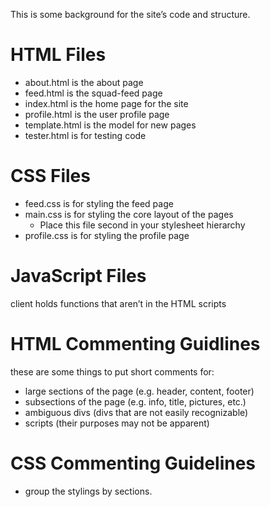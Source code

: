 This is some background for the site’s code and structure.

# HTML Files
* about.html is the about page
* feed.html is the squad-feed page
* index.html is the home page for the site
* profile.html is the user profile page
* template.html is the model for new pages
* tester.html is for testing code

# CSS Files
* feed.css is for styling the feed page
* main.css is for styling the core layout of the pages
  * Place this file second in your stylesheet hierarchy
* profile.css is for styling the profile page

# JavaScript Files
  client holds functions that aren’t in the HTML scripts

# HTML Commenting Guidlines
  these are some things to put short comments for:
* large sections of the page (e.g. header, content, footer)
* subsections of the page (e.g. info, title, pictures, etc.)
* ambiguous divs (divs that are not easily recognizable)
* scripts (their purposes may not be apparent)

# CSS Commenting Guidelines
* group the stylings by sections.